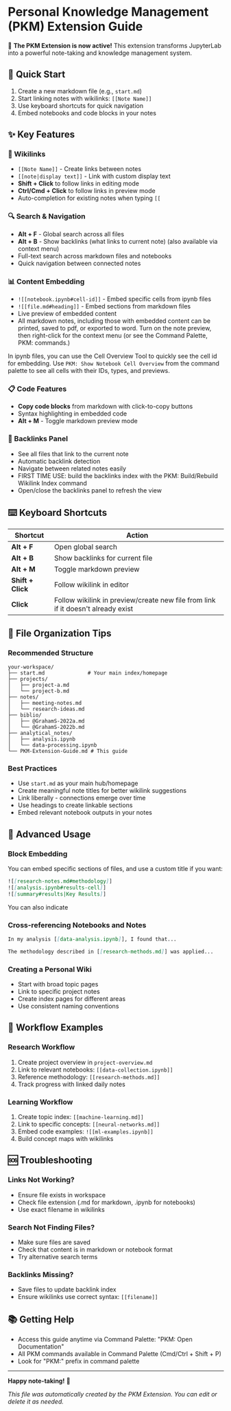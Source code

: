 # Personal Knowledge Management (PKM) Extension Guide

🎉 **The PKM Extension is now active!** This extension transforms JupyterLab into a powerful note-taking and knowledge management system.

## 🚀 Quick Start

1. Create a new markdown file (e.g., `start.md`)
2. Start linking notes with wikilinks: `[[Note Name]]`
3. Use keyboard shortcuts for quick navigation
4. Embed notebooks and code blocks in your notes

## ✨ Key Features

### 📝 Wikilinks
- `[[Note Name]]` - Create links between notes
- `[[note|display text]]` - Link with custom display text  
- **Shift + Click** to follow links in editing mode
- **Ctrl/Cmd + Click** to follow links in preview mode
- Auto-completion for existing notes when typing `[[`

### 🔍 Search & Navigation
- **Alt + F** - Global search across all files
- **Alt + B** - Show backlinks (what links to current note) (also available via context menu)
- Full-text search across markdown files and notebooks
- Quick navigation between connected notes

### 📊 Content Embedding
- `![[notebook.ipynb#cell-id]]` - Embed specific cells from ipynb files 
- `![[file.md#heading]]` - Embed sections from markdown files
- Live preview of embedded content
- All markdown notes, including those with embedded content can be printed, saved to pdf, or exported to word. Turn on the note preview, then right-click for the context menu (or see the Command Palette, PKM: commands.)

In ipynb files, you can use the Cell Overview Tool to quickly see the cell id for embedding. Use `PKM: Show Notebook Cell Overview` from the command palette to see all cells with their IDs, types, and previews.

### 📋 Code Features
- **Copy code blocks** from markdown with click-to-copy buttons
- Syntax highlighting in embedded code
- **Alt + M** - Toggle markdown preview mode

### 🔗 Backlinks Panel
- See all files that link to the current note
- Automatic backlink detection
- Navigate between related notes easily
- FIRST TIME USE: build the backlinks index with the PKM: Build/Rebuild Wikilink Index command
- Open/close the backlinks panel to refresh the view

## ⌨️ Keyboard Shortcuts

| Shortcut | Action |
|----------|--------|
| **Alt + F** | Open global search |
| **Alt + B** | Show backlinks for current file |
| **Alt + M** | Toggle markdown preview |
| **Shift + Click** | Follow wikilink in editor |
| **Click** | Follow wikilink in preview/create new file from link if it doesn't already exist |

## 📁 File Organization Tips

### Recommended Structure
```
your-workspace/
├── start.md              # Your main index/homepage
├── projects/
│   ├── project-a.md
│   └── project-b.md
├── notes/
│   ├── meeting-notes.md
│   └── research-ideas.md
├── biblio/
│   ├── @GrahamS-2022a.md
│   └── @GrahamS-2022b.md
├── analytical_notes/
│   ├── analysis.ipynb
│   └── data-processing.ipynb
└── PKM-Extension-Guide.md # This guide
```

### Best Practices
- Use `start.md` as your main hub/homepage
- Create meaningful note titles for better wikilink suggestions
- Link liberally - connections emerge over time
- Use headings to create linkable sections
- Embed relevant notebook outputs in your notes

## 🔧 Advanced Usage

### Block Embedding
You can embed specific sections of files, and use a custom title if you want:
```markdown
![[research-notes.md#methodology]]
![[analysis.ipynb#results-cell]]
![[summary#results|Key Results]]
```

You can also indicate 

### Cross-referencing Notebooks and Notes
```markdown
In my analysis [[data-analysis.ipynb]], I found that...

The methodology described in [[research-methods.md]] was applied...
```

### Creating a Personal Wiki
- Start with broad topic pages
- Link to specific project notes
- Create index pages for different areas
- Use consistent naming conventions

## 🎯 Workflow Examples

### Research Workflow
1. Create project overview in `project-overview.md`
2. Link to relevant notebooks: `[[data-collection.ipynb]]`
3. Reference methodology: `[[research-methods.md]]`
4. Track progress with linked daily notes

### Learning Workflow  
1. Create topic index: `[[machine-learning.md]]`
2. Link to specific concepts: `[[neural-networks.md]]`
3. Embed code examples: `![[ml-examples.ipynb]]`
4. Build concept maps with wikilinks

## 🆘 Troubleshooting

### Links Not Working?
- Ensure file exists in workspace
- Check file extension (.md for markdown, .ipynb for notebooks)
- Use exact filename in wikilinks

### Search Not Finding Files?
- Make sure files are saved
- Check that content is in markdown or notebook format
- Try alternative search terms

### Backlinks Missing?
- Save files to update backlink index
- Ensure wikilinks use correct syntax: `[[filename]]`

## 📚 Getting Help

- Access this guide anytime via Command Palette: "PKM: Open Documentation"
- All PKM commands available in Command Palette (Cmd/Ctrl + Shift + P)
- Look for "PKM:" prefix in command palette

---

**Happy note-taking!** 🎉

*This file was automatically created by the PKM Extension. You can edit or delete it as needed.*
